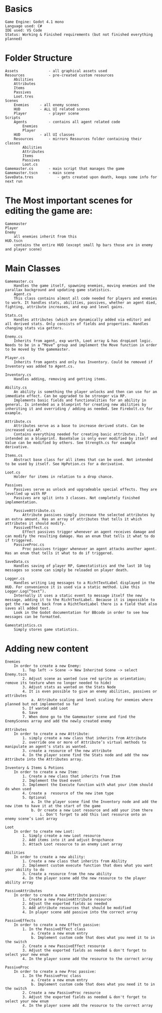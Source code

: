 # Basics
	Game Engine: Godot 4.1 mono
	Language used: C#
	IDE used: VS Code
	Status: Working & Finished requirements (but not finished everything planned)

# Folder Structure
	Assets				- all graphical assets used
	Resources			- pre-created custom resources
		Abilities	
		Attributes	
		Items		
		Passives
		Loot.tres	
	Scenes
		Enemies		- all enemy scenes
		HUD			- ALL UI related scenes
		Player			- player scene
	Scripts
		Agents			- contains all agent related code
			Enemies
			Player
		HUD			- all UI classes
		Resources		- mirrors Resources folder containing their classes
			Abilities
			Attributes
			Items
			Passives
			Loot.cs
	Gamemaster.cs		- main script that manages the game
	Gamemaster.tscn		- main scene
	SaveData.tres			- gets created upon death, keeps some info for next run

# The Most important scenes for editing the game are:
	Gamemaster
	Player
	Enemy	
		all enemies inherit from this
	HUD.tscn
		contains the entire HUD (except small hp bars those are in enemy and player scene)

# Main Classes
	Gamemaster.cs
		Handles the game itself, spawning enemies, moving enemies and the parallax background and updating game statistics.
		Agent.cs
		This class contains almost all code needed for players and enemies to work. It handles stats, abilities, passives, whether an agent died, fighting, attribute increases, and exp and level gains.
	
	Stats.cs
		Handles attributes (which are dynamically added via editor) and all derived stats. Only consists of fields and properties. Handles changing stats via getters.
	
	Enemy.cs
		Inherits from agent, exp worth, Loot array & has dropLoot logic. Needs to be in a “Move” group and implement the Move function in order to be moved by the gamemaster.
	
	Player.cs
		Inherits from agents and only has Inventory. Could be removed if Inventory was added to Agent.cs.
	
	Inventory.cs
		Handles adding, removing and getting items.
	
	Ability.cs
		An ability is something the player unlocks and then can use for an immediate effect. Can be upgraded to be stronger via RP.
		Implements basic fields and functionalities for an ability in general. Is intended as a blueprint for creating new abilities by inheriting it and overriding / adding as needed. See Firebolt.cs for example.
	
	Attribute.cs
		Attributes serve as a base to increase derived stats. Can be increased via AP.
		Contains everything needed for creating basic attributes. Is intended as a blueprint. BaseValue is only ever modified by itself and Value can be modified by others. See Strength.cs for example derivative.
	
	Items.cs
		Abstract base class for all items that can be used. Not intended to be used by itself. See HpPotion.cs for a derivative.
	
	Loot.cs
		Holder for items in relation to a drop chance.
	
	Passives
		Passives serve as unlock and upgradeable special effects. They are levelled up with RP
		Passives are split into 3 classes. Not completely finished implementation.
		
		PassiveAttribute.cs
			Attribute passives simply increase the selected attributes by an extra amount. Has an array of attributes that tells it which attributes it should modify.
		PassiveEffect.cs
			Effect passives trigger whenever an agent receives damage and can modify the resulting damage. Has an enum that tells it what to do if triggered.
		PassiveProc.cs
			Proc passives trigger whenever an agent attacks another agent. Has an enum that tells it what to do if triggered.
	
	SaveData.cs
		Handles saving of player RP, Gamestatistics and the last 10 log messages so scene can simply be reloaded on player death.
	
	Logger.cs
		Handles writing Log messages to a RichtTextLabel displayed in the HUD. For convenience it is used via a static method. Like this Logger.Log(“text”).
		Internally it uses a static event to message itself the new message, adding it to the RichtTextLabel. Because it is impossible to get the raw text back from a RichtTextLabel there is a field that also saves all added text.
		Look in the Godot documentation for BBcode in order to see how messages can be formatted.
	
	Gamestatistics.cs
		Simply stores game statistics.


# Adding new content
	Enemies
		In order to create a new Enemy:
			1. Top left -> Scene -> New Inherited Scene -> select Enemy.tscn
			2. Adjust scene as wanted (use red sprite as orientation; remove its texture when no longer needed to hide)
			3. Adjust stats as wanted on the Stats Node
			4. It is even possible to give an enemy abilities, passives or attributes
				a. Attribute scaling and level scaling for enemies where planned but not implemented so far
			5. If wanted add Loot
			6. Save
			7. When done go to the Gamemaster scene and find the EnemyScenes array and add the newly created enemy
	
	Attributes
		In order to create a new Attribute:
			1. simply create a new class that inherits from Attribute
			2. override one or more of Attribute’s virtual methods to manipulate an agent's stats as wanted.
			3. create a resource of the new attribute
			4. In the player scene find the Stats node and add the new Attribute into the Attributes array.
	
	Inventory & Items & Potions
		In order to create a new Item:
			1. Create a new class that inherits from Item
			2. Implement the Used event
			3. Implement the Execute function with what your item should do when used
			4. Create a  resource of the new item type
			5. Optional
				a. In the player scene find the Inventory node and add the new item to have it at the start of the game
				b. Or create a new Loot resource and add your item there
					i. Don't forget to add this loot resource onto an enemy scene’s Loot array
	
	Loot
		In order to create new Loot:
			1. Simply create a new Loot resource
			2. Add items into it and adjust Dropchance
			3. Attach Loot resource to an enemy Loot array
	
	Abilities
		In order to create a new ability:
			1. Create a new class that inherits from Ability
			2. Implement custom execute function that does what you want your ability to do
			3. Create a resource from the new ability
			4. In the player scene add the new resource to the player ability array
	
	PassiveAttributes
		In order to create a new Attribute passive:
			1. Create a new PassiveAttribute resource
			2. Adjust the exported fields as needed
			3. Add attribute resources that should be modified
			4. In player scene add passive into the correct array
	
	PassiveEffects
		In order to create a new Effect passive:
			1. In the PassiveEffect class 
				a. Create a new enum entry
				b. Implement custom code that does what you need it to in the switch
			2. Create a new PassiveEffect resource
			3. Adjust the exported fields as needed & don't forget to select your new enum
			4. In the player scene add the resource to the correct array
	
	PassiveProc
		In order to create a new Proc passive:
			1. In the PassiveProc class 
				a. Create a new enum entry
				b. Implement custom code that does what you need it to in the switch
			2. Create a new PassiveProc resource
			3. Adjust the exported fields as needed & don't forget to select your new enum
			4. In the player scene add the resource to the correct array
